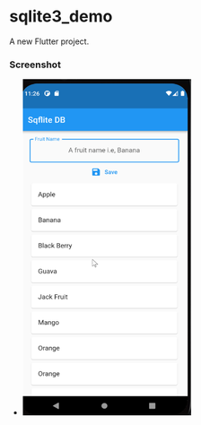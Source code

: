 # sqlite3_demo

A new Flutter project.

### Screenshot

- <img src="sqflite_crud_operation.png" height="600" width="300" max-width="70%">